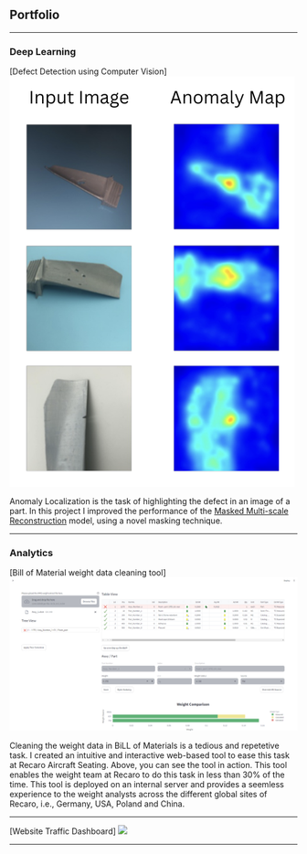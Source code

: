 ## Portfolio

---

### Deep Learning

[Defect Detection using Computer Vision]
<img src="images/Part_defect_demo.png?raw=true"/>

Anomaly Localization is the task of highlighting the defect in an image of a part. In this project I improved the performance of the <a href="https://github.com/zhangzilongc/MMR">Masked Multi-scale Reconstruction</a> model, using a novel masking technique.

---

### Analytics

[Bill of Material weight data cleaning tool]
<img src="images/BoM_Calc_demo.png?raw=true"/>

Cleaning the weight data in BiLL of Materials is a tedious and repetetive task. I created an intuitive and interactive web-based tool to ease this task at Recaro Aircraft Seating. Above, you can see the tool in action. This tool enables the weight team at Recaro to do this task in less than 30% of the time. This tool is deployed on an internal server and provides a seemless experience to the weight analysts across the different global sites of Recaro, i.e., Germany, USA, Poland and China.

---
[Website Traffic Dashboard]
<img src="images/dummy_thumbnail.jpg?raw=true"/>

---

